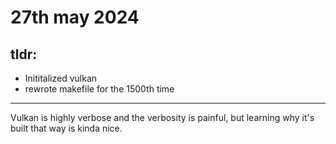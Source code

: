 # 27th may 2024

## tldr:
 - Inititalized vulkan
 - rewrote makefile for the 1500th time
---

Vulkan is highly verbose and the verbosity is painful,
but learning why it's built that way is kinda nice.
